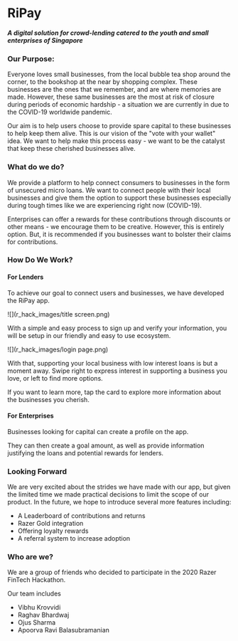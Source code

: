 # RiPay

***A digital solution for crowd-lending catered to the youth and small enterprises of Singapore***

### Our Purpose:

Everyone loves small businesses, from the local bubble tea shop around the corner, to the bookshop at the near by shopping complex. These businesses are the ones that we remember, and are where memories are made. However, these same businesses are the most at risk of closure during periods of economic hardship - a situation we are currently in due to the COVID-19 worldwide pandemic.

Our aim is to help users choose to provide spare capital to these businesses to help keep them alive. This is our vision of the "vote with your wallet" idea. We want to help make this process easy - we want to be the catalyst that keep these cherished businesses alive.

### What do we do?

We provide a platform to help connect consumers to businesses in the form of unsecured micro loans. We want to connect people with their local businesses and give them the option to support these businesses especially during tough times like we are experiencing right now (COVID-19).

Enterprises can offer a rewards for these contributions through discounts or other means - we encourage them to be creative. However, this is entirely option. But, it is recommended if you businesses want to bolster their claims for contributions.

### How Do We Work?

#### For Lenders

To achieve our goal to connect users and businesses, we have developed the RiPay app.

<insert image of title screen here>
![](r_hack_images/title screen.png)

With a simple and easy process to sign up and verify your information, you will be setup in our friendly and easy to use ecosystem.

<insert image of login screen and KYC here>
![](r_hack_images/login page.png)
  
With that, supporting your local business with low interest loans is but a moment away. Swipe right to express interest in supporting a business you love, or left to find more options.

<insert image of swiping>

If you want to learn more, tap the card to explore more information about the businesses you cherish.

<insert image of bio>

#### For Enterprises

Businesses looking for capital can create a profile on the app.

<insert profile create screen here>

They can then create a goal amount, as well as provide information justifying the loans and potential rewards for lenders.

<insert bio create here>

### Looking Forward

We are very excited about the strides we have made with our app, but given the limited time we made practical decisions to limit the scope of our product. In the future, we hope to introduce several more features including:

- A Leaderboard of contributions and returns
- Razer Gold integration
- Offering loyalty rewards
- A referral system to increase adoption

### Who are we?

We are a group of friends who decided to participate in the 2020 Razer FinTech Hackathon.

Our team includes

- Vibhu Krovvidi
- Raghav Bhardwaj
- Ojus Sharma
- Apoorva Ravi Balasubramanian

